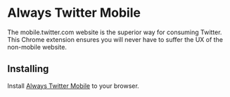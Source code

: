 # Always Twitter Mobile

The mobile.twitter.com website is the superior way for consuming Twitter. This Chrome extension ensures you will never have to suffer the UX of the non-mobile website.

## Installing

Install [Always Twitter Mobile](https://chrome.google.com/webstore/detail/always-twitter-mobile/hlllkhnplkipaaaiiebbahkigjkdepmk) to your browser.
